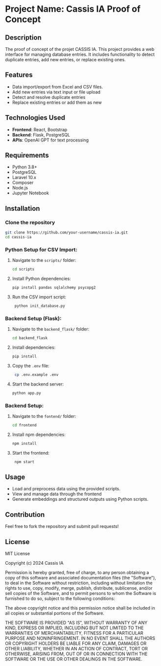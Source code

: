 # Project Name: Cassis IA Proof of Concept

## Description
The proof of concept of the projet CASSIS IA. This project provides a web interface for managing database entries. It includes functionality to detect duplicate entries, add new entries, or replace existing ones.

## Features
- Data import/export from Excel and CSV files.
- Add new entries via text input or file upload
- Detect and resolve duplicate entries
- Replace existing entries or add them as new

## Technologies Used
- **Frontend**: React, Bootstrap
- **Backend**: Flask, PostgreSQL
- **APIs**: OpenAI GPT for text processing

## Requirements
- Python 3.8+
- PostgreSQL
- Laravel 10.x
- Composer
- Node.js
- Jupyter Notebook

## Installation

### Clone the repository
   ```bash
   git clone https://github.com/your-username/cassis-ia.git
   cd cassis-ia
   ```

### Python Setup for CSV Import:
1. Navigate to the `scripts/` folder:
    ```bash
   cd scripts
    ```
2. Install Python dependencies:
    ```bash
    pip install pandas sqlalchemy psycopg2
    ```
3. Run the CSV import script:
   ```bash
    python init_database.py
    ```

### Backend Setup (Flask):
1. Navigate to the `backend_flask/` folder:
    ```bash
   cd backend_flask
    ```
2. Install dependencies:
    ```bash
    pip install
    ```
3. Copy the `.env` file:
   ```bash
    cp .env.example .env
    ```
4. Start the backend server:
    ```.bash
    python app.py
    ```

### Backend Setup:
1. Navigate to the `fontend/` folder:
    ```bash
   cd frontend
    ```
2. Install npm dependencies:
    ```bash
    npm install
    ```
3. Start the frontend:
   ```bash
    npm start
    ```

## Usage
- Load and preprocess data using the provided scripts.
- View and manage data through the frontend
- Generate embeddings and structured outputs using Python scripts.

## Contribution
Feel free to fork the repository and submit pull requests!

## License
MIT License

Copyright (c) 2024 Cassis IA

Permission is hereby granted, free of charge, to any person obtaining a copy of this software and associated documentation files (the "Software"), to deal in the Software without restriction, including without limitation the rights to use, copy, modify, merge, publish, distribute, sublicense, and/or sell copies of the Software, and to permit persons to whom the Software is furnished to do so, subject to the following conditions:

The above copyright notice and this permission notice shall be included in all copies or substantial portions of the Software.

THE SOFTWARE IS PROVIDED "AS IS", WITHOUT WARRANTY OF ANY KIND, EXPRESS OR IMPLIED, INCLUDING BUT NOT LIMITED TO THE WARRANTIES OF MERCHANTABILITY, FITNESS FOR A PARTICULAR PURPOSE AND NONINFRINGEMENT. IN NO EVENT SHALL THE AUTHORS OR COPYRIGHT HOLDERS BE LIABLE FOR ANY CLAIM, DAMAGES OR OTHER LIABILITY, WHETHER IN AN ACTION OF CONTRACT, TORT OR OTHERWISE, ARISING FROM, OUT OF OR IN CONNECTION WITH THE SOFTWARE OR THE USE OR OTHER DEALINGS IN THE SOFTWARE.

